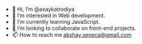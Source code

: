 - 👋 Hi, I’m @axaykatrodiya
- 👀 I’m interested in Web development.
- 🌱 I’m currently learning JavaScript.
- 💞️ I’m looking to collaborate on front-end projects.
- 📫 How to reach me akshay.seneca@gmail.com

<!---
axaykatrodiya/axaykatrodiya is a ✨ special ✨ repository because its `README.md` (this file) appears on your GitHub profile.
You can click the Preview link to take a look at your changes.
--->
